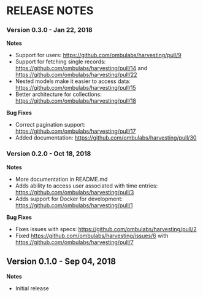 # RELEASE NOTES

### Version 0.3.0 - Jan 22, 2018

**Notes**

- Support for users: https://github.com/ombulabs/harvesting/pull/9
- Support for fetching single records: https://github.com/ombulabs/harvesting/pull/14 and https://github.com/ombulabs/harvesting/pull/22
- Nested models make it easier to access data: https://github.com/ombulabs/harvesting/pull/15
- Better architecture for collections: https://github.com/ombulabs/harvesting/pull/18

**Bug Fixes**

- Correct pagination support: https://github.com/ombulabs/harvesting/pull/17
- Added documentation: https://github.com/ombulabs/harvesting/pull/30

### Version 0.2.0 - Oct 18, 2018

**Notes**

- More documentation in README.md
- Adds ability to access user associated with time entries: https://github.com/ombulabs/harvesting/pull/3
- Adds support for Docker for development: https://github.com/ombulabs/harvesting/pull/1

**Bug Fixes**

- Fixes issues with specs: https://github.com/ombulabs/harvesting/pull/2
- Fixed https://github.com/ombulabs/harvesting/issues/6 with https://github.com/ombulabs/harvesting/pull/7

## Version 0.1.0 - Sep 04, 2018

**Notes**

- Initial release
